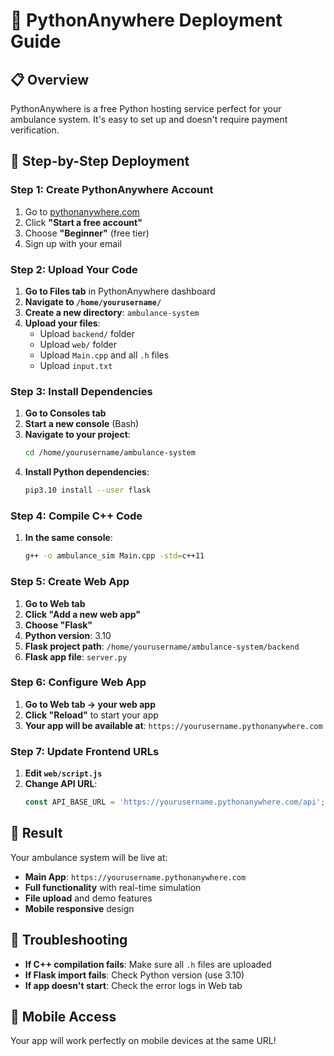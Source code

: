 # 🚀 PythonAnywhere Deployment Guide

## 📋 Overview
PythonAnywhere is a free Python hosting service perfect for your ambulance system. It's easy to set up and doesn't require payment verification.

## 🎯 Step-by-Step Deployment

### Step 1: Create PythonAnywhere Account
1. Go to [pythonanywhere.com](https://www.pythonanywhere.com)
2. Click **"Start a free account"**
3. Choose **"Beginner"** (free tier)
4. Sign up with your email

### Step 2: Upload Your Code
1. **Go to Files tab** in PythonAnywhere dashboard
2. **Navigate to `/home/yourusername/`**
3. **Create a new directory**: `ambulance-system`
4. **Upload your files**:
   - Upload `backend/` folder
   - Upload `web/` folder
   - Upload `Main.cpp` and all `.h` files
   - Upload `input.txt`

### Step 3: Install Dependencies
1. **Go to Consoles tab**
2. **Start a new console** (Bash)
3. **Navigate to your project**:
   ```bash
   cd /home/yourusername/ambulance-system
   ```
4. **Install Python dependencies**:
   ```bash
   pip3.10 install --user flask
   ```

### Step 4: Compile C++ Code
1. **In the same console**:
   ```bash
   g++ -o ambulance_sim Main.cpp -std=c++11
   ```

### Step 5: Create Web App
1. **Go to Web tab**
2. **Click "Add a new web app"**
3. **Choose "Flask"**
4. **Python version**: 3.10
5. **Flask project path**: `/home/yourusername/ambulance-system/backend`
6. **Flask app file**: `server.py`

### Step 6: Configure Web App
1. **Go to Web tab → your web app**
2. **Click "Reload"** to start your app
3. **Your app will be available at**: `https://yourusername.pythonanywhere.com`

### Step 7: Update Frontend URLs
1. **Edit `web/script.js`**
2. **Change API URL**:
   ```javascript
   const API_BASE_URL = 'https://yourusername.pythonanywhere.com/api';
   ```

## 🎉 Result
Your ambulance system will be live at:
- **Main App**: `https://yourusername.pythonanywhere.com`
- **Full functionality** with real-time simulation
- **File upload** and demo features
- **Mobile responsive** design

## 🔧 Troubleshooting
- **If C++ compilation fails**: Make sure all `.h` files are uploaded
- **If Flask import fails**: Check Python version (use 3.10)
- **If app doesn't start**: Check the error logs in Web tab

## 📱 Mobile Access
Your app will work perfectly on mobile devices at the same URL!
